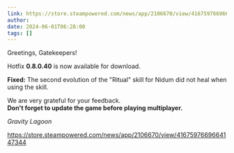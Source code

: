 ```yaml
---
link: https://store.steampowered.com/news/app/2106670/view/4167597669664147344
author: 
date: 2024-06-01T06:28:00
tags: []
---
```


Greetings, Gatekeepers!  
  
Hotfix **0.8.0.40** is now available for download.  
  
**Fixed:** The second evolution of the "Ritual" skill for Nidum did not heal when using the skill.  
  
We are very grateful for your feedback.  
**Don't forget to update the game before playing multiplayer.**  
  
_Gravity Lagoon_

https://store.steampowered.com/news/app/2106670/view/4167597669664147344